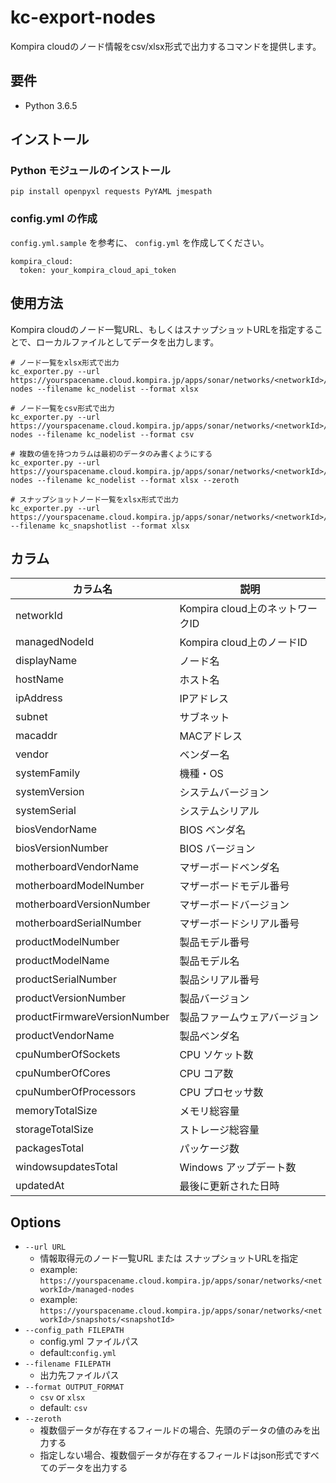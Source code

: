 # kc-export-nodes
Kompira cloudのノード情報をcsv/xlsx形式で出力するコマンドを提供します。

## 要件
- Python 3.6.5


## インストール

### Python モジュールのインストール
```
pip install openpyxl requests PyYAML jmespath
```

### config.yml の作成

`config.yml.sample` を参考に、 `config.yml` を作成してください。

```
kompira_cloud:
  token: your_kompira_cloud_api_token
```

## 使用方法

Kompira cloudのノード一覧URL、もしくはスナップショットURLを指定することで、ローカルファイルとしてデータを出力します。

```
# ノード一覧をxlsx形式で出力
kc_exporter.py --url https://yourspacename.cloud.kompira.jp/apps/sonar/networks/<networkId>/managed-nodes --filename kc_nodelist --format xlsx

# ノード一覧をcsv形式で出力
kc_exporter.py --url https://yourspacename.cloud.kompira.jp/apps/sonar/networks/<networkId>/managed-nodes --filename kc_nodelist --format csv

# 複数の値を持つカラムは最初のデータのみ書くようにする
kc_exporter.py --url https://yourspacename.cloud.kompira.jp/apps/sonar/networks/<networkId>/managed-nodes --filename kc_nodelist --format xlsx --zeroth

# スナップショットノード一覧をxlsx形式で出力
kc_exporter.py --url https://yourspacename.cloud.kompira.jp/apps/sonar/networks/<networkId>/snapshots/<snapshotId> --filename kc_snapshotlist --format xlsx
```

## カラム

| カラム名 | 説明 |
| ----- | ----- |
| networkId                    | Kompira cloud上のネットワークID |
| managedNodeId                | Kompira cloud上のノードID |
| displayName                  | ノード名 |
| hostName                     | ホスト名 |
| ipAddress                    | IPアドレス |
| subnet                       | サブネット |
| macaddr                      | MACアドレス |
| vendor                       | ベンダー名 |
| systemFamily                 | 機種・OS |
| systemVersion                | システムバージョン |
| systemSerial                 | システムシリアル |
| biosVendorName               | BIOS ベンダ名 |
| biosVersionNumber            | BIOS バージョン |
| motherboardVendorName        | マザーボードベンダ名 |
| motherboardModelNumber       | マザーボードモデル番号 |
| motherboardVersionNumber     | マザーボードバージョン |
| motherboardSerialNumber      | マザーボードシリアル番号 |
| productModelNumber           | 製品モデル番号 |
| productModelName             | 製品モデル名 |
| productSerialNumber          | 製品シリアル番号 |
| productVersionNumber         | 製品バージョン |
| productFirmwareVersionNumber | 製品ファームウェアバージョン |
| productVendorName            | 製品ベンダ名 |
| cpuNumberOfSockets           | CPU ソケット数 |
| cpuNumberOfCores             | CPU コア数 |
| cpuNumberOfProcessors        | CPU プロセッサ数 |
| memoryTotalSize              | メモリ総容量 |
| storageTotalSize             | ストレージ総容量 |
| packagesTotal                | パッケージ数 |
| windowsupdatesTotal          | Windows アップデート数 |
| updatedAt                    | 最後に更新された日時 |


## Options

* `--url URL`
    * 情報取得元のノード一覧URL または スナップショットURLを指定
    * example: `https://yourspacename.cloud.kompira.jp/apps/sonar/networks/<networkId>/managed-nodes`
    * example: `https://yourspacename.cloud.kompira.jp/apps/sonar/networks/<networkId>/snapshots/<snapshotId>`
* `--config_path FILEPATH`
    * config.yml ファイルパス
    * default:`config.yml`
* `--filename FILEPATH`
    * 出力先ファイルパス
* `--format OUTPUT_FORMAT`
    * `csv` or `xlsx`
    * default: `csv`
* `--zeroth`
    * 複数個データが存在するフィールドの場合、先頭のデータの値のみを出力する
    * 指定しない場合、複数個データが存在するフィールドはjson形式ですべてのデータを出力する

